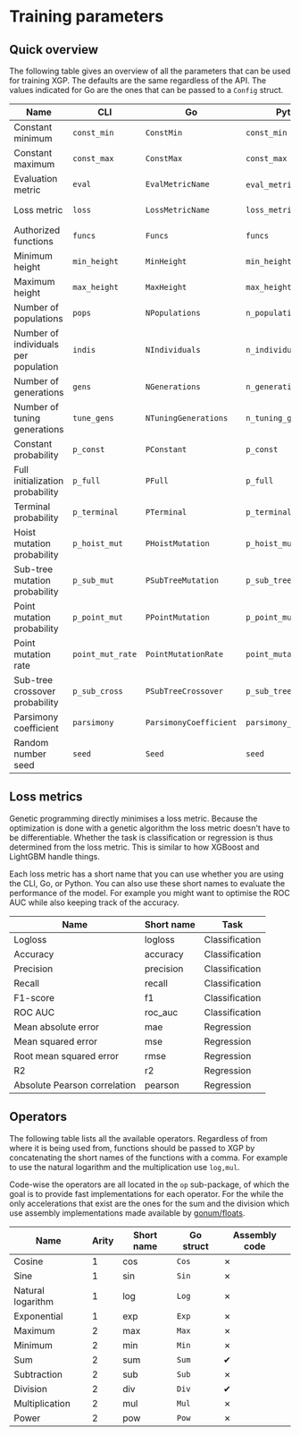 # Training parameters

## Quick overview

The following table gives an overview of all the parameters that can be used for training XGP. The defaults are the same regardless of the API. The values indicated for Go are the ones that can be passed to a `Config` struct.

| Name | CLI | Go | Python | Default |
|------|-----|----|--------|---------|
| Constant minimum | `const_min` | `ConstMin` | `const_min` | -5 |
| Constant maximum | `const_max` | `ConstMax` | `const_max` | 5 |
| Evaluation metric | `eval` | `EvalMetricName` | `eval_metric` (in `fit`) | mae |
| Loss metric | `loss` | `LossMetricName` | `loss_metric` | Same as loss metric |
| Authorized functions | `funcs` | `Funcs` | `funcs` | sum,sub,mul,div |
| Minimum height | `min_height` | `MinHeight` | `min_height` | 3 |
| Maximum height | `max_height` | `MaxHeight` | `max_height` | 5 |
| Number of populations | `pops` | `NPopulations` | `n_populations` | 1 |
| Number of individuals per population | `indis` | `NIndividuals` | `n_individuals` | 50 |
| Number of generations | `gens` | `NGenerations` | `n_generations` | 30 |
| Number of tuning generations | `tune_gens` | `NTuningGenerations` | `n_tuning_generations` | 0 |
| Constant probability  | `p_const` | `PConstant` | `p_const` | 0.5 |
| Full initialization probability  | `p_full` | `PFull` | `p_full` | 0.5 |
| Terminal probability  | `p_terminal` | `PTerminal` | `p_terminal` | 0.3 |
| Hoist mutation probability | `p_hoist_mut` | `PHoistMutation` | `p_hoist_mutation` | 0.1 |
| Sub-tree mutation probability | `p_sub_mut` | `PSubTreeMutation` | `p_sub_tree_mutation` | 0.1 |
| Point mutation probability | `p_point_mut` | `PPointMutation` | `p_point_mutation` | 0.1 |
| Point mutation rate | `point_mut_rate` | `PointMutationRate` | `point_mutation_rate` | 0.3 |
| Sub-tree crossover probability | `p_sub_cross` | `PSubTreeCrossover` | `p_sub_tree_crossover` | 0.5 |
| Parsimony coefficient | `parsimony` | `ParsimonyCoefficient` | `parsimony_coeff` | 0 |
| Random number seed | `seed` | `Seed` | `seed` | Random |

## Loss metrics

Genetic programming directly minimises a loss metric. Because the optimization is done with a genetic algorithm the loss metric doesn't have to be differentiable. Whether the task is classification or regression is thus determined from the loss metric. This is similar to how XGBoost and LightGBM handle things.

Each loss metric has a short name that you can use whether you are using the CLI, Go, or Python. You can also use these short names to evaluate the performance of the model. For example you might want to optimise the ROC AUC while also keeping track of the accuracy.

| Name | Short name | Task |
|------|------------|------|
| Logloss | logloss | Classification |
| Accuracy | accuracy | Classification |
| Precision | precision | Classification |
| Recall | recall | Classification |
| F1-score | f1 | Classification |
| ROC AUC | roc_auc | Classification |
| Mean absolute error | mae | Regression |
| Mean squared error | mse | Regression |
| Root mean squared error | rmse | Regression |
| R2 | r2 | Regression |
| Absolute Pearson correlation | pearson | Regression |

## Operators

The following table lists all the available operators. Regardless of from where it is being used from, functions should be passed to XGP by concatenating the short names of the functions with a comma. For example to use the natural logarithm and the multiplication use `log,mul`.

Code-wise the operators are all located in the `op` sub-package, of which the goal is to provide fast implementations for each operator. For the while the only accelerations that exist are the ones for the sum and the division which use assembly implementations made available by [gonum/floats](https://godoc.org/gonum.org/v1/gonum/floats).

| Name | Arity | Short name | Go struct | Assembly code |
|------|-------|------------|---------------|---------------|
| Cosine | 1 | cos | `Cos` | ✗ |
| Sine | 1 | sin | `Sin` | ✗ |
| Natural logarithm | 1 | log | `Log` | ✗ |
| Exponential | 1 | exp | `Exp` | ✗ |
| Maximum | 2 | max | `Max` | ✗ |
| Minimum | 2 | min | `Min` | ✗ |
| Sum | 2 | sum | `Sum` | ✔ |
| Subtraction | 2 | sub | `Sub` | ✗ |
| Division | 2 | div | `Div` | ✔ |
| Multiplication | 2 | mul | `Mul` | ✗ |
| Power | 2 | pow | `Pow` | ✗ |

